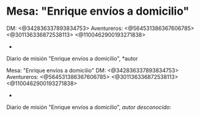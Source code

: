 # Mesa: "Enrique envíos a domicilio"
DM: <@342836337893834753> 
Aventureros: <@564531386367606785> <@301136336872538113> <@1100462900193271838>  

-
Diario de misión "Enrique envíos a domicilio", *autor

Mesa: "Enrique envíos a domicilio"
DM: <@342836337893834753> 
Aventureros: <@564531386367606785> <@301136336872538113> <@1100462900193271838>  

-
Diario de misión "Enrique envíos a domicilio", *autor desconocido*:

